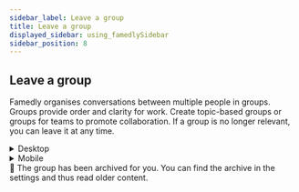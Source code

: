 ```yaml
---
sidebar_label: Leave a group
title: Leave a group
displayed_sidebar: using_famedlySidebar
sidebar_position: 8
---
```

## Leave a group

Famedly organises conversations between multiple people in groups. Groups provide order and clarity for work. Create topic-based groups or groups for teams to promote collaboration. If a group is no longer relevant, you can leave it at any time.

<details>
<summary>Desktop</summary>

1. Click ℹ in the top right corner of a group's screen to open the group details.
2. Click on Leave **Group**.
3. Click **Exit**.

</details>


<details>
<summary>Mobile</summary>

1. Tap the header of a group to open the group details.
2. Tap **Exit Chat** at the bottom of the page.
3. Select **Yes**

</details>

<aside>
🚧 The group has been archived for you. You can find the archive in the settings and thus read older content.

</aside>